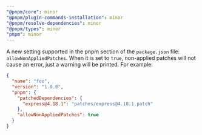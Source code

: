 ```yaml
---
"@pnpm/core": minor
"@pnpm/plugin-commands-installation": minor
"@pnpm/resolve-dependencies": minor
"@pnpm/types": minor
"pnpm": minor
---
```


A new setting supported in the pnpm section of the `package.json` file: `allowNonAppliedPatches`. When it is set to `true`, non-applied patches will not cause an error, just a warning will be printed. For example:

```json
{
  "name": "foo",
  "version": "1.0.0",
  "pnpm": {
    "patchedDependencies": {
      "express@4.18.1": "patches/express@4.18.1.patch"
    },
    "allowNonAppliedPatches": true
  }
}
```

